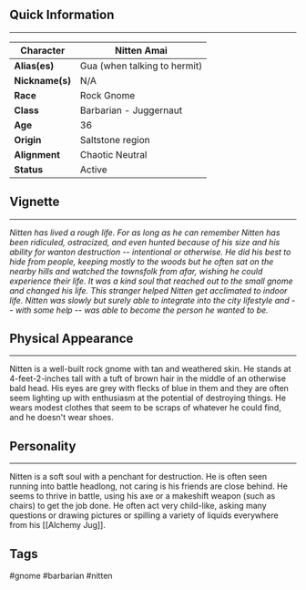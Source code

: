 ## Quick Information
---

| **Character** | Nitten Amai                  |
| ------------- | ---------------------------- |
| **Alias(es)**     | Gua (when talking to hermit) |
| **Nickname(s)** | N/A |
| **Race**      | Rock Gnome                   |
| **Class**     | Barbarian - Juggernaut       |
| **Age**       | 36                           |
| **Origin**    | Saltstone region             |
| **Alignment** | Chaotic Neutral              |
| **Status**    | Active                       |

## Vignette
---
*Nitten has lived a rough life. For as long as he can remember Nitten has been ridiculed, ostracized, and even hunted because of his size and his ability for wanton destruction -- intentional or otherwise. He did his best to hide from people, keeping mostly to the woods but he often sat on the nearby hills and watched the townsfolk from afar, wishing he could experience their life. It was a kind soul that reached out to the small gnome and changed his life. This stranger helped Nitten get acclimated to indoor life. Nitten was slowly but surely able to integrate into the city lifestyle and -- with some help -- was able to become the person he wanted to be.*

## Physical Appearance
---
Nitten is a well-built rock gnome with tan and weathered skin. He stands at 4-feet-2-inches tall with a tuft of brown hair in the middle of an otherwise bald head. His eyes are grey with flecks of blue in them and they are often seem lighting up with enthusiasm at the potential of destroying things. He wears modest clothes that seem to be scraps of whatever he could find, and he doesn't wear shoes.

## Personality
---
Nitten is a soft soul with a penchant for destruction. He is often seen running into battle headlong, not caring is his friends are close behind. He seems to thrive in battle, using his axe or a makeshift weapon (such as chairs) to get the job done. He often act very child-like, asking many questions or drawing pictures or spilling a variety of liquids everywhere from his [[Alchemy Jug]].


## Tags
#gnome #barbarian #nitten